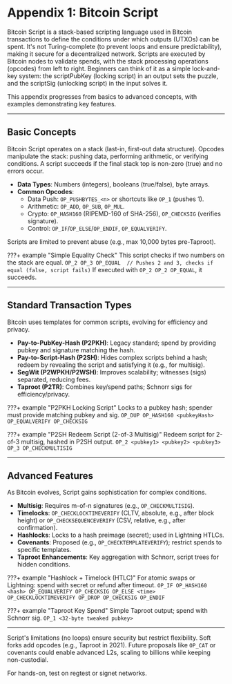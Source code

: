 # Appendix 1: Bitcoin Script

Bitcoin Script is a stack-based scripting language used in Bitcoin transactions to define the conditions under which outputs (UTXOs) can be spent. It's not Turing-complete (to prevent loops and ensure predictability), making it secure for a decentralized network. Scripts are executed by Bitcoin nodes to validate spends, with the stack processing operations (opcodes) from left to right. Beginners can think of it as a simple lock-and-key system: the scriptPubKey (locking script) in an output sets the puzzle, and the scriptSig (unlocking script) in the input solves it.

This appendix progresses from basics to advanced concepts, with examples demonstrating key features.

---

## Basic Concepts

Bitcoin Script operates on a stack (last-in, first-out data structure). Opcodes manipulate the stack: pushing data, performing arithmetic, or verifying conditions. A script succeeds if the final stack top is non-zero (true) and no errors occur.

- **Data Types**: Numbers (integers), booleans (true/false), byte arrays.
- **Common Opcodes**:
  - Data Push: `OP_PUSHBYTES_<n>` or shortcuts like `OP_1` (pushes 1).
  - Arithmetic: `OP_ADD`, `OP_SUB`, `OP_MUL`.
  - Crypto: `OP_HASH160` (RIPEMD-160 of SHA-256), `OP_CHECKSIG` (verifies signature).
  - Control: `OP_IF`/`OP_ELSE`/`OP_ENDIF`, `OP_EQUALVERIFY`.

Scripts are limited to prevent abuse (e.g., max 10,000 bytes pre-Taproot).

???+ example "Simple Equality Check"
    This script checks if two numbers on the stack are equal.
    ```
    OP_2 OP_3 OP_EQUAL  // Pushes 2 and 3, checks if equal (false, script fails)
    ```
    If executed with `OP_2 OP_2 OP_EQUAL`, it succeeds.

---

## Standard Transaction Types

Bitcoin uses templates for common scripts, evolving for efficiency and privacy.

- **Pay-to-PubKey-Hash (P2PKH)**: Legacy standard; spend by providing pubkey and signature matching the hash.
- **Pay-to-Script-Hash (P2SH)**: Hides complex scripts behind a hash; redeem by revealing the script and satisfying it (e.g., for multisig).
- **SegWit (P2WPKH/P2WSH)**: Improves scalability; witnesses (sigs) separated, reducing fees.
- **Taproot (P2TR)**: Combines key/spend paths; Schnorr sigs for efficiency/privacy.

???+ example "P2PKH Locking Script"
    Locks to a pubkey hash; spender must provide matching pubkey and sig.
    ```
    OP_DUP OP_HASH160 <pubkeyHash> OP_EQUALVERIFY OP_CHECKSIG
    ```

???+ example "P2SH Redeem Script (2-of-3 Multisig)"
    Redeem script for 2-of-3 multisig, hashed in P2SH output.
    ```
    OP_2 <pubkey1> <pubkey2> <pubkey3> OP_3 OP_CHECKMULTISIG
    ```

---

## Advanced Features

As Bitcoin evolves, Script gains sophistication for complex conditions.

- **Multisig**: Requires m-of-n signatures (e.g., `OP_CHECKMULTISIG`).
- **Timelocks**: `OP_CHECKLOCKTIMEVERIFY` (CLTV, absolute, e.g., after block height) or `OP_CHECKSEQUENCEVERIFY` (CSV, relative, e.g., after confirmation).
- **Hashlocks**: Locks to a hash preimage (secret); used in Lightning HTLCs.
- **Covenants**: Proposed (e.g., `OP_CHECKTEMPLATEVERIFY`); restrict spends to specific templates.
- **Taproot Enhancements**: Key aggregation with Schnorr, script trees for hidden conditions.

???+ example "Hashlock + Timelock (HTLC)"
    For atomic swaps or Lightning: spend with secret or refund after timeout.
    ```
    OP_IF OP_HASH160 <hash> OP_EQUALVERIFY OP_CHECKSIG OP_ELSE <time> OP_CHECKLOCKTIMEVERIFY OP_DROP OP_CHECKSIG OP_ENDIF
    ```

???+ example "Taproot Key Spend"
    Simple Taproot output; spend with Schnorr sig.
    ```
    OP_1 <32-byte tweaked pubkey>
    ```

---

Script's limitations (no loops) ensure security but restrict flexibility. Soft forks add opcodes (e.g., Taproot in 2021). Future proposals like `OP_CAT` or covenants could enable advanced L2s, scaling to billions while keeping non-custodial.

For hands-on, test on regtest or signet networks.








